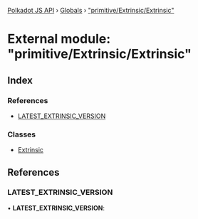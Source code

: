 [Polkadot JS API](../README.md) › [Globals](../globals.md) › ["primitive/Extrinsic/Extrinsic"](_primitive_extrinsic_extrinsic_.md)

# External module: "primitive/Extrinsic/Extrinsic"

## Index

### References

* [LATEST_EXTRINSIC_VERSION](_primitive_extrinsic_extrinsic_.md#latest_extrinsic_version)

### Classes

* [Extrinsic](../classes/_primitive_extrinsic_extrinsic_.extrinsic.md)

## References

###  LATEST_EXTRINSIC_VERSION

• **LATEST_EXTRINSIC_VERSION**:
